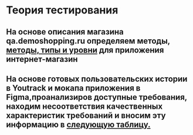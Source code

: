 # Теория тестирования


## На основе описания магазина qa.demoshopping.ru определяем методы, [методы, типы и уровни](https://docs.google.com/spreadsheets/d/14vZpT-6uedoorGbIWdO8S46UD9mQu8kct-KtaA0YQ04/edit#gid=0) для приложения интернет-магазин
## На основе готовых пользовательских истории в Youtrack и мокапа приложения в Figma,проанализиров доступные требования, находим несоответствия качественных характеристик требований и вносим эту информацию в [следующую таблицу.](https://docs.google.com/spreadsheets/d/1uCsGVBJqc3eEeM57nGiJYGTp3BSFDzHraFfm0-PjoYA/edit#gid=0)

